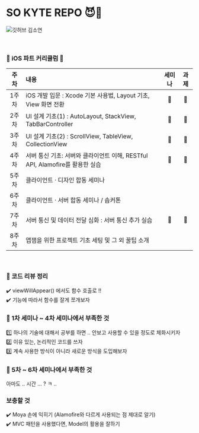 # SO KYTE REPO 😈🤍

![깃허브 김소연](https://user-images.githubusercontent.com/61109660/160546631-6c706115-bde2-4d8c-9fb7-0350429afb88.png)

<br>

### 📌 iOS 파트 커리큘럼 📌

| 주차 | 내용 | 세미나 | 과제 |
| :------: | :-------------- |  :---: |:-:|
| 1주차 | iOS 개발 입문 : Xcode 기본 사용법, Layout 기초, View 화면 전환 | 💟 | 💟 |
| 2주차 | UI 설계 기초(1) : AutoLayout, StackView, TabBarController | 💟 | 💟 |
| 3주차 | UI 설계 기초(2) : ScrollView, TableView, CollectionView | 💟 | 💟 |
| 4주차 | 서버 통신 기초: 서버와 클라이언트 이해, RESTful API, Alamofire를 활용한 실습 | 💟 | 💟 |
| 5주차 | 클라이언트 · 디자인 합동 세미나 |  |  |
| 6주차 | 클라이언트 · 서버 합동 세미나 / 솝커톤 |  |  |
| 7주차 | 서버 통신 및 데이터 전달 심화 : 서버 통신 추가 실습 | 💟 | 💟 |
| 8주차 | 앱잼을 위한 프로젝트 기초 세팅 및 그 외 꿀팁 소개 |  |  |

<br>

### 💬 코드 리뷰 정리 
✔️ viewWillAppear() 에서도 함수 호출로 !! <br/>
✔️ 기능에 따라서 함수를 잘게 쪼개보자 

### 🔫 1차 세미나 ~ 4차 세미나에서 부족한 것   
1️⃣ 하나의 기술에 대해서 공부를 하면 .. 안보고 사용할 수 있을 정도로 체화시키자 <br/>
2️⃣ 이유 있는, 논리적인 코드를 쓰자 <br/> 
3️⃣ 계속 사용한 방식이 아니라 새로운 방식을 도입해보자 <br/> 
 

### 🔫 5차 ~ 6차 세미나에서 부족한 것
아마도 .. 시간 ... ? ㅋ ..

### 보충할 것 
✔️ Moya 손에 익히기 (Alamofire와 다르게 사용되는 점 제대로 알기) <br/> 
✔️ MVC 패턴을 사용했다면, Model의 활용을 잘하기 

